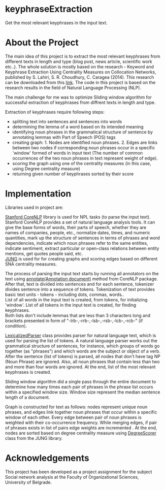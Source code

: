 # keyphraseExtraction
Get the most relevant keyphrases in the input text.

# About the Project

The main idea of this project is to extract the most relevant keyphrases from different texts in length and type (blog post, news article, scientific work etc..).
The whole solution is mostly based on the research - Keyword and Keyphrase Extraction Using Centrality Measures on Collocation Networks, published by S. Lahiri, S. R. Choudhury, C. Caragea (2014). This research can be downloaded from this [link](http://arxiv.org/pdf/1401.6571v1).
The code in this project is based on the research results in the field of Natural Language Processing (NLP).

The main challenge for me was to optimize Sliding window algorithm for successful extraction of keyphrases from diffrent texts in length and type.

Extraction of keyphrases require following steps:
- splitting text into sentences and sentences into words
- determining the lemma of a word based on its intended meaning
- identifying noun phrases in the grammatical structure of sentence by annotating lemmas with Part of Speech (POS) tags
- creating graph: 1. Nodes are identified noun phrases.
                  2. Edges are links between two nodes if corresponding noun phrases occur in a specific 'window' formed of words in input text (The number of common occurrences of the two noun phrases in text represent weight of edge).
- scoring the graph using one of the centrality measures (in this case, using Degree centrality measure)
- returning given number of keyphrases sorted by their score

# Implementation

Libraries used in project are:

[Stanford CoreNLP](http://nlp.stanford.edu/) library is used for NPL tasks (to parse the input text). Stanford CoreNLP provides a set of natural language analysis tools. It can give the base forms of words, their parts of speech, whether they are names of companies, people, etc., normalize dates, times, and numeric quantities, mark up the structure of sentences in terms of phrases and word dependencies, indicate which noun phrases refer to the same entities, indicate sentiment, extract particular or open-class relations between entity mentions, get quotes people said, etc.</br> 
[JUNG](http://jung.sourceforge.net/) is used for for creating graphs and scoring edges based on different SNA centrality measures.

The process of parsing the input text starts by running all annotators on the text using [annotate(Annotation document)](https://stanfordnlp.github.io/CoreNLP/api.html) method from CoreNLP package.</br>
After that, text is divided into sentences and for each sentence, tokenizer divides sentence into a sequence of tokens.
Tokenization of text provides basic text units - tokens - including dots, commas, words.. </br>
List of all words in the input text is created, from tokens, for initializing 'window'. 
List of all tokens in the input text is created, for finding keyphrases. </br>
Both lists don't include lemmas that are less than 3 characters long and brackets presented in form of "-lrb-,-rrb-,-lsb-,-rsb-,-lcb-,-rcb-" (if condition).

[LexicalizedParser](https://nlp.stanford.edu/nlp/javadoc/javanlp/edu/stanford/nlp/parser/lexparser/LexicalizedParser.html) class provides parser for natural language text, which is used for parsing the list of tokens. A natural language parser works out the grammatical structure of sentences, for instance, which groups of words go together (as "phrases") and which words are the subject or object of a verb. 
After the sentence (list of tokens) is parsed, all nodes that don't have tag NP (Noun Phrase) are ignored. Also, all noun phrases that contain less than two and more than four words are ignored. At the end, list of the most relevant keyphrases is created.

Sliding window algorithm did a single pass through the entire document to determine how many times each pair of phrases in the phrase list occurs within a specified window size. Window size represent the median sentence length of a document.

Graph is constructed for text as follows: nodes represent unique noun phrases, and edges link together noun phrases that occur within a specific window of each other. Every edge between pair of noun phrases is weighted with their co-occurrence frequency. While merging edges, if pair of phrases exists in list of pairs edge weights are incremented . At the end, nodes are sorted based on degree centrality measure using [DegreeScorer](http://jung.sourceforge.net/doc/api/edu/uci/ics/jung/algorithms/scoring/DegreeScorer.html) class from the JUNG library.

# Acknowledgements

This project has been developed as a project assignment for the subject Social network analysis at the Faculty of Organizational Sciences, University of Belgrade.
